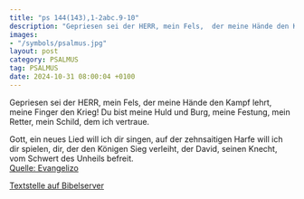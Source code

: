 ```yaml
---
title: "ps 144(143),1-2abc.9-10"
description: "Gepriesen sei der HERR, mein Fels,  der meine Hände den Kampf lehrt, meine Finger den Krieg! Du bist meine Huld und Burg, meine Festung, mein Retter, mein Schild, dem ich vertraue.  Gott, ein neues Lied will ich dir singen,  auf der zehnsaitigen Harfe will ich dir spielen, dir,...."
images:
- "/symbols/psalmus.jpg"
layout: post
category: PSALMUS
tag: PSALMUS
date: 2024-10-31 08:00:04 +0100
---
```

Gepriesen sei der HERR, mein Fels, 
der meine Hände den Kampf lehrt, meine Finger den Krieg!
Du bist meine Huld und Burg,
meine Festung, mein Retter,
mein Schild, dem ich vertraue.

Gott, ein neues Lied will ich dir singen, 
auf der zehnsaitigen Harfe will ich dir spielen,
dir, der den Königen Sieg verleiht, 
der David, seinen Knecht, vom Schwert des Unheils befreit.<!--more--><br>
[Quelle: Evangelizo](https://evangeliumtagfuertag.org/DE/gospel)

[Textstelle auf Bibelserver](https://www.bibleserver.com/EU/ps144(143),1-2abc.9-10)
